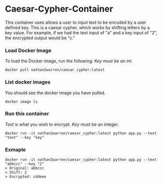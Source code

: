 # Caesar-Cypher-Container

This container uses allows a user to input text to be encoded by a user defined key. This is a caesar cypher, which works by shifting letters by a key value. For example, if we had the text input of "a" and a key input of "2", the encrypted output would be "c."

### Load Docker Image

To load the Docker image, run the following:
*Key must be an int.*
```
docker pull nathan2warren/caesar_cypher:latest
```

### List docker images
You should see the docker image you have pulled.
```
docker image ls
```

### Run this container
*Text* is what you wish to encrypt. *Key* must be an integer.

```
docker run -it nathan2warren/caesar_cypher:latest python app.py --text "text" --key "key"
```

### Exmaple

```
docker run -it nathan2warren/caesar_cypher:latest python app.py --text "abbccc" --key "2"  
> Original: abbccc
> Shift: 2
> Encrypted: cddeee
```



